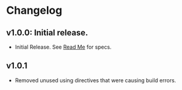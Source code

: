 # Changelog
## v1.0.0: Initial release.
- Initial Release. See [Read Me](./README.md) for specs.

## v1.0.1
- Removed unused using directives that were causing build errors.

    